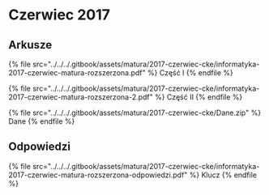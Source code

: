 # Czerwiec 2017

## Arkusze

{% file src="../../../.gitbook/assets/matura/2017-czerwiec-cke/informatyka-2017-czerwiec-matura-rozszerzona.pdf" %}
Część I
{% endfile %}

{% file src="../../../.gitbook/assets/matura/2017-czerwiec-cke/informatyka-2017-czerwiec-matura-rozszerzona-2.pdf" %}
Część II
{% endfile %}

{% file src="../../../.gitbook/assets/matura/2017-czerwiec-cke/Dane.zip" %}
Dane
{% endfile %}

## Odpowiedzi

{% file src="../../../.gitbook/assets/matura/2017-czerwiec-cke/informatyka-2017-czerwiec-matura-rozszerzona-odpowiedzi.pdf" %}
Klucz
{% endfile %}